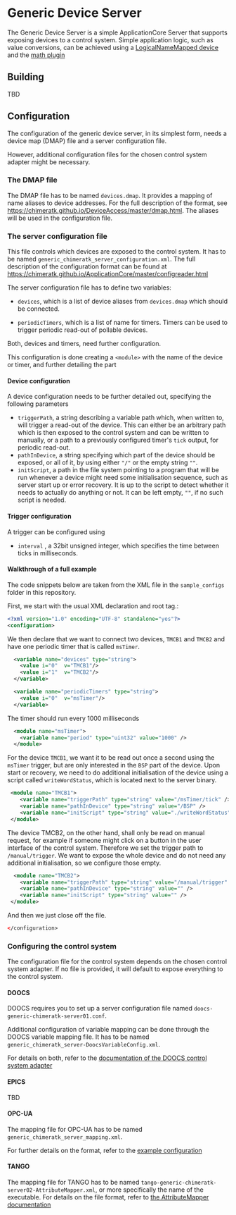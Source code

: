 # Generic Device Server

The Generic Device Server is a simple ApplicationCore Server that supports
exposing devices to a control system. Simple application logic, such as value
conversions, can be achieved using a
[LogicalNameMapped device](https://chimeratk.github.io/ChimeraTK-DeviceAccess/head/html/lmap.html)
and the [math plugin](https://chimeratk.github.io/ChimeraTK-DeviceAccess/head/html/lmap.html#plugins_reference_math)

## Building

TBD

## Configuration

The configuration of the generic device server, in its simplest form, needs a 
device map (DMAP) file and a server configuration file.

However, additional configuration files for the chosen control system adapter
might be necessary.

### The DMAP file

The DMAP file has to be named `devices.dmap`.
It provides a mapping of name aliases to device addresses. For the full
description of the format, see
https://chimeratk.github.io/DeviceAccess/master/dmap.html. The aliases will be
used in the configuration file.

### The server configuration file

This file controls which devices are exposed to the control system.
It has to be named `generic_chimeratk_server_configuration.xml`. The full
description of the configuration format can be found at
https://chimeratk.github.io/ApplicationCore/master/configreader.html

The server configuration file has to define two variables:

- `devices`, which is a list of device aliases from `devices.dmap` which
  should be connected.

- `periodicTimers`, which is a list of name for timers. Timers can be used to
  trigger periodic read-out of pollable devices.

Both, devices and timers, need further configuration.

This configuration is done creating a `<module>` with the name of the device or
timer, and further detailing the part 

#### Device configuration

A device configuration needs to be further detailed out, specifying the
following parameters

- `triggerPath`, a string describing a variable path which, when written to,
  will trigger a read-out of the device. This can either be an arbitrary path
  which is then exposed to the control system and can be written to manually, or
  a path to a previously configured timer's `tick` output, for periodic read-out.
- `pathInDevice`, a string specifying which part of the device should be
  exposed, or all of it, by using either `"/"` or the empty string `""`.
- `initScript`, a path in the file system pointing to a program that will be run
  whenever a device might need some initialisation sequence, such as server
  start up or error recovery. It is up to the script to detect whether it needs
  to actually do anything or not. It can be left empty, `""`, if no such script
  is needed.

#### Trigger configuration

A trigger can be configured using

- `interval` , a 32bit unsigned integer, which specifies the time between ticks
  in milliseconds.

#### Walkthrough of a full example

The code snippets below are taken from the XML file in the `sample_configs`
folder in this repository.

First, we start with the usual XML declaration and root tag.:

```xml
<?xml version="1.0" encoding="UTF-8" standalone="yes"?>
<configuration>
```

We then declare that we want to connect two devices, `TMCB1` and `TMCB2` and
have one periodic timer that is called `msTimer`.

```xml
  <variable name="devices" type="string">
    <value i="0"  v="TMCB1"/>
    <value i="1"  v="TMCB2"/>
  </variable>

  <variable name="periodicTimers" type="string">
    <value i="0"  v="msTimer"/>
  </variable>
```

The timer should run every 1000 milliseconds

```xml
  <module name="msTimer">
    <variable name="period" type="uint32" value="1000" />
  </module>
```

For the device `TMCB1`, we want it to be read out once a second using the
`msTimer` trigger, but are only interested in the `BSP` part of the device. Upon
start or recovery, we need to do additional initialisation of the device using
a script called `writeWordStatus`, which is located next to the server binary.

```xml
 <module name="TMCB1">
    <variable name="triggerPath" type="string" value="/msTimer/tick" />
    <variable name="pathInDevice" type="string" value="/BSP" />
    <variable name="initScript" type="string" value="./writeWordStatus" />
 </module>
```

The device TMCB2, on the other hand, shall only be read on manual request, for
example if someone might click on a button in the user interface of the control
system. Therefore we set the trigger path to `/manual/trigger`. We want to
expose the whole device and do not need any additional initialisation, so we
configure those empty.

```xml
  <module name="TMCB2">
    <variable name="triggerPath" type="string" value="/manual/trigger" />
    <variable name="pathInDevice" type="string" value="" />
    <variable name="initScript" type="string" value="" />
 </module>
```

And then we just close off the file.

```xml
</configuration>
```

### Configuring the control system

The configuration file for the control system depends on the chosen control
system adapter. If no file is provided, it will default to expose everything to
the control system.

#### DOOCS

DOOCS requires you to set up a server configuration file named `doocs-generic-chimeratk-server01.conf`.

Additional configuration of variable mapping can be done through the DOOCS variable mapping file. It has to be named
`generic_chimeratk_server-DoocsVariableConfig.xml`.

For details on both, refer to the [documentation of the DOOCS
control system adapter](https://chimeratk.github.io/ChimeraTK-ControlSystemAdapter-DoocsAdapter/head/html/index.html#Integration)

#### EPICS

TBD

#### OPC-UA

The mapping file for OPC-UA has to be named
`generic_chimeratk_server_mapping.xml`.

For further details on the format, refer to the [example configuration](https://github.com/ChimeraTK/ControlSystemAdapter-OPC-UA-Adapter/blob/master/opcuaAdapter_mapping.xml)

#### TANGO

The mapping file for TANGO has to be named `tango-generic-chimeratk-server02-AttributeMapper.xml`, or more specifically the name of the executable.
For details on the file format, refer to [the AttributeMapper documentation](https://chimeratk.github.io/ChimeraTK-ControlSystemAdapter-TangoAdapter/head/html/index.html#attribute_mapping)
